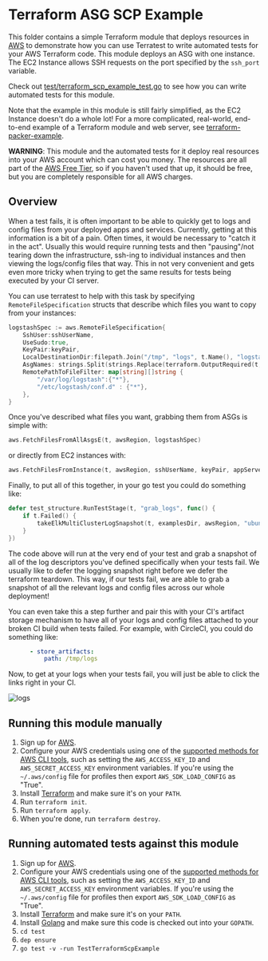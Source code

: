 # Terraform ASG SCP Example

This folder contains a simple Terraform module that deploys resources in [AWS](https://aws.amazon.com/) to demonstrate
how you can use Terratest to write automated tests for your AWS Terraform code. This module deploys an ASG with one instance.
The EC2 Instance allows SSH requests on the port specified by the `ssh_port` variable. 

Check out [test/terraform_scp_example_test.go](https://github.com/terraform-modules-krish/terratest/blob/v0.15.0/test/terraform_scp_example_test.go) to see how you can write
automated tests for this module.

Note that the example in this module is still fairly simplified, as the EC2 Instance doesn't do a whole lot! For a more
complicated, real-world, end-to-end example of a Terraform module and web server, see
[terraform-packer-example](https://github.com/terraform-modules-krish/terratest/blob/v0.15.0/examples/terraform-packer-example).

**WARNING**: This module and the automated tests for it deploy real resources into your AWS account which can cost you
money. The resources are all part of the [AWS Free Tier](https://aws.amazon.com/free/), so if you haven't used that up,
it should be free, but you are completely responsible for all AWS charges.

## Overview 

When a test fails, it is often important to be able to quickly get to logs and config files from your deployed apps and services. Currently, getting at this information is a bit of a pain. Often times, it would be necessary to "catch it in the act". Usually this would require running tests and then "pausing"/not tearing down the infrastructure, ssh-ing to individual instances and then viewing the logs/config files that way. This in not very convenient and gets even more tricky when trying to get the same results for tests being executed by your CI server.

You can use terratest to help with this task by specifying `RemoteFileSpecification` structs that describe which files you want to copy from your instances:

```go
logstashSpec := aws.RemoteFileSpecification{
	SshUser:sshUserName,
	UseSudo:true,
	KeyPair:keyPair,
	LocalDestinationDir:filepath.Join("/tmp", "logs", t.Name(), "logstash"),
	AsgNames: strings.Split(strings.Replace(terraform.OutputRequired(t, terraformOptions, "logstash_server_asg_names"), "\n", "", -1), ","),
	RemotePathToFileFilter: map[string][]string {
		"/var/log/logstash":{"*"},
		"/etc/logstash/conf.d" : {"*"},
	},
}
```

Once you've described what files you want, grabbing them from ASGs is simple with:
```go
aws.FetchFilesFromAllAsgsE(t, awsRegion, logstashSpec)
```

or directly from EC2 instances with:
```go
aws.FetchFilesFromInstance(t, awsRegion, sshUserName, keyPair, appServerInstanceId, true, appServerConfig, filepath.Join("/tmp", "logs", t.Name(), "app_server"), []string{"*.yml", "caFile", "*.key", "*.pem"})
```

Finally, to put all of this together, in your go test you could do something like:

```go
defer test_structure.RunTestStage(t, "grab_logs", func() {
	if t.Failed() {
		takeElkMultiClusterLogSnapshot(t, examplesDir, awsRegion, "ubuntu")
	}
})
```

The code above will run at the very end of your test and grab a snapshot of all of the log descriptors you've defined specifically when your tests fail. We usually like to defer the logging snapshot right before we defer the terraform teardown. This way, if our tests fail, we are able to grab a snapshot of all the relevant logs and config files across our whole deployment!

You can even take this a step further and pair this with your CI's artifact storage mechanism to have all of your logs and config files attached to your broken CI build when tests failed. For example, with CircleCI, you could do something like:

```yml
      - store_artifacts:
          path: /tmp/logs
```

Now, to get at your logs when your tests fail, you will just be able to click the links right in your CI.

![logs](https://user-images.githubusercontent.com/34349331/46639252-086e0a00-cb33-11e8-8dd2-9be73ca2af56.gif)

## Running this module manually

1. Sign up for [AWS](https://aws.amazon.com/).
1. Configure your AWS credentials using one of the [supported methods for AWS CLI
   tools](https://docs.aws.amazon.com/cli/latest/userguide/cli-chap-getting-started.html), such as setting the
   `AWS_ACCESS_KEY_ID` and `AWS_SECRET_ACCESS_KEY` environment variables. If you're using the `~/.aws/config` file for profiles then export `AWS_SDK_LOAD_CONFIG` as "True".
1. Install [Terraform](https://www.terraform.io/) and make sure it's on your `PATH`.
1. Run `terraform init`.
1. Run `terraform apply`.
1. When you're done, run `terraform destroy`.




## Running automated tests against this module

1. Sign up for [AWS](https://aws.amazon.com/).
1. Configure your AWS credentials using one of the [supported methods for AWS CLI
   tools](https://docs.aws.amazon.com/cli/latest/userguide/cli-chap-getting-started.html), such as setting the
   `AWS_ACCESS_KEY_ID` and `AWS_SECRET_ACCESS_KEY` environment variables. If you're using the `~/.aws/config` file for profiles then export `AWS_SDK_LOAD_CONFIG` as "True".
1. Install [Terraform](https://www.terraform.io/) and make sure it's on your `PATH`.
1. Install [Golang](https://golang.org/) and make sure this code is checked out into your `GOPATH`.
1. `cd test`
1. `dep ensure`
1. `go test -v -run TestTerraformScpExample`
